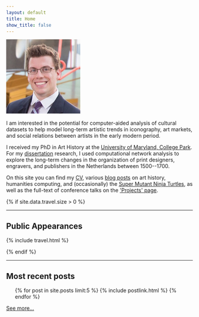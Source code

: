 ```yaml
---
layout: default
title: Home
show_title: false
---
```


<img id="headshot" height="200" width="200" src="/assets/images-display/nga_headshot.jpg" alt="mlincoln headshot" />

I am interested in the potential for computer-aided analysis of cultural datasets to help model long-term artistic trends in iconography, art markets, and social relations between artists in the early modern period.

I received my PhD in Art History at the [University of Maryland, College Park](http://arthistory.umd.edu/graduate-students/Matthew%20Lincoln).
For my [dissertation](/dissertation) research, I used computational network analysis to explore the long-term changes in the organization of print designers, engravers, and publishers in the Netherlands between 1500--1700.

On this site you can find my [CV](/about), various [blog posts](/archive) on art history, humanities computing, and (occasionally) the [Super Mutant Ninja Turtles](/2013/09/10/ninja-turtles.html), as well as the full-text of conference talks on the ['Projects' page](/projects).

{% if site.data.travel.size > 0 %}
***

## Public Appearances

{% include travel.html %}

{% endif %}
***

## Most recent posts

<nav>
	<ul>
	{% for post in site.posts limit:5 %}
	  {% include postlink.html %}
	{% endfor %}
	</ul>
</nav>

[See more...](/archive)
